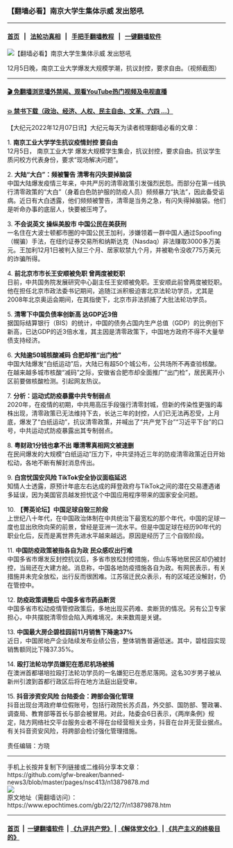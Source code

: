 ### 【翻墙必看】南京大学生集体示威 发出怒吼
------------------------

#### [首页](https://github.com/gfw-breaker/banned-news3/blob/master/README.md) &nbsp;&nbsp;|&nbsp;&nbsp; [法轮功真相](https://github.com/begood0513/basic/blob/master/README.md)  &nbsp;&nbsp;|&nbsp;&nbsp; [手把手翻墙教程](https://github.com/gfw-breaker/guides/wiki)  &nbsp;&nbsp;|&nbsp;&nbsp; [一键翻墙软件](https://github.com/gfw-breaker/nogfw/blob/master/README.md)  



<div><img alt="【翻墙必看】南京大学生集体示威 发出怒吼" class="attachment-djy_600_400 size-djy_600_400 wp-post-image" src="https://i.epochtimes.com/assets/uploads/2022/12/id13879904-t.png"/>
<div class="caption">
 <p>
  12月5日晚，南京工业大学爆发大规模学潮，抗议封控，要求自由。（视频截图）
 </p>
</div></div><hr/>

#### [ 🎬  免翻墙浏览墙外禁闻、观看YouTube热门视频及电视直播](https://github.com/gfw-breaker/HelloWorld)

#### [ 💥  禁书下载（政治、经济、人权、民主自由、文革、六四 ...）](https://github.com/gfw-breaker/books/blob/master/README.md)

<div><p>
 【大纪元2022年12月07日讯】大纪元每天为读者梳理翻墙必看的文章：
</p>
<p>
 1.
 <b>
  <ok href="http://www.epochtimes.com/gb/22/12/6/n13879496.htm" rel="noopener noreferrer" target="_blank">
   南京工业大学学生抗议疫情封控 要自由
  </ok>
 </b>
 <br/>
 12月5日，
 <ok href="https://www.epochtimes.com/gb/tag/%E5%8D%97%E4%BA%AC%E5%B7%A5%E4%B8%9A%E5%A4%A7%E5%AD%A6.html">
  南京工业大学
 </ok>
 爆发大规模学生集会，抗议封控，要求自由。抗议学生质问校方代表身份，要求“现场解决问题”。
</p>
<p>
 2.
 <b>
  <ok href="http://www.epochtimes.com/gb/22/12/6/n13879256.htm" rel="noopener noreferrer" target="_blank">
   大陆“大白”：频被警告 清零有闪失要掉脑袋
  </ok>
 </b>
 <br/>
 中国大陆爆发疫情三年来，中共严厉的清零政策引发强烈民怨。而部分在第一线执行清零政策的“大白”（身着白色防护服的防疫人员）频频暴力“执法”，因此备受诟病。近日有大白透露，他们频频被警告，清零是当务之急，有闪失得掉脑袋。他们是听命办事的底层人，快要被压垮了。
</p>
<p>
 3.
 <b>
  <ok href="http://www.epochtimes.com/gb/22/12/6/n13879228.htm" rel="noopener noreferrer" target="_blank">
   不会说英文 操纵美股市 中国公民在美获刑
  </ok>
 </b>
 <br/>
 一名住在大波士顿都市圈的中国公民王加利，涉嫌领着一群中国人通过Spoofing（幌骗）手法，在纽约证券交易所和纳斯达克（Nasdaq）非法赚取3000多万美元。王加利12月1日被判入狱三个月、居家软禁九个月，并被勒令没收775万美元的诈骗所得。
</p>
<p>
 4.
 <b>
  <ok href="http://www.epochtimes.com/gb/22/12/6/n13879386.htm" rel="noopener noreferrer" target="_blank">
   前北京市市长王安顺被免职 曾两度被贬职
  </ok>
 </b>
 <br/>
 日前，中共国务院发展研究中心副主任王安顺被免职。王安顺此前曾两度被贬职。他在担任北京市政法委书记期间，追随江派积极迫害北京法轮功学员，尤其是2008年北京奥运会期间，在其指使下，北京市非法抓捕了大批法轮功学员。
</p>
<p>
 5.
 <b>
  <ok href="http://www.epochtimes.com/gb/22/12/7/n13879828.htm" rel="noopener noreferrer" target="_blank">
   清零下中国负债率创新高 达GDP近3倍
  </ok>
 </b>
 <br/>
 据国际结算银行（BIS）的统计，中国的债务占国内生产总值（GDP）的比例创下新高，已达GDP的近3倍水准，其主因是清零政策下，中国地方政府不得不大量举债支持经济。
</p>
<p>
 6.
 <b>
  <ok href="http://www.epochtimes.com/gb/22/12/6/n13879366.htm" rel="noopener noreferrer" target="_blank">
   大陆逾50城核酸减码 合肥却推“出门检”
  </ok>
 </b>
 <br/>
 中国大陆爆发“白纸运动”后，大陆已有超50个城公布，公共场所不再查验核酸。在越来越多城市核酸“减码”之际，安徽省合肥市却全面推广“出门检”，居民离开小区前要做核酸检测。引起网友热议。
</p>
<p>
 7.
 <b>
  <ok href="http://www.epochtimes.com/gb/22/12/6/n13879640.htm" rel="noopener noreferrer" target="_blank">
   分析：运动式防疫暴露中共专制弱点
  </ok>
 </b>
 <br/>
 2020年，在疫情的初期，中共用高压手段强行清零封城，但新的传染性更强的毒株出现，清零政策已无法维持下去，长达三年的封控，人们已无法再忍受，上月底，爆发了“白纸运动”，抗议清零政策，并喊出了“共产党下台”“习近平下台”的口号，中共运动式防疫暴露出其专制弱点。
</p>
<p>
 8.
 <b>
  <ok href="http://www.epochtimes.com/gb/22/12/6/n13879686.htm" rel="noopener noreferrer" target="_blank">
   粤财政1分钱也拿不出 曝清零真相网文被速删
  </ok>
 </b>
 <br/>
 在民间爆发的大规模“白纸运动”压力下，中共坚持近三年的防疫清零政策近日开始松动，各地不断有解封消息传出。
</p>
<p>
 9.
 <b>
  <ok href="http://www.epochtimes.com/gb/22/12/6/n13879684.htm" rel="noopener noreferrer" target="_blank">
   白宫忧国安风险 TikTok安全协议面临延迟
  </ok>
 </b>
 <br/>
 知情人士透露，原预计年底左右达成的拜登政府与TikTok之间的潜在交易遭遇诸多延误，因为美国官员越发担忧这个中国应用程序带来的国家安全问题。
</p>
<p>
 10.
 <b>
  <ok href="http://www.epochtimes.com/gb/22/12/6/n13879573.htm" rel="noopener noreferrer" target="_blank">
   【菁英论坛】中国足球自毁三阶段
  </ok>
 </b>
 <br/>
 上世纪八十年代，在中国政治体制在中共统治下最宽松的那个年代，中国的足球一度也显出欣欣向荣的前景，曾经是亚洲一流水平。但是中国足球在经历90年代的职业化后，反而是离世界先进水平越来越远。原因是经历了三个自毁阶段。
</p>
<p>
 11.
 <b>
  <ok href="http://www.epochtimes.com/gb/22/12/6/n13879192.htm" rel="noopener noreferrer" target="_blank">
   中国防疫政策被指各自为政 民众感叹出行难
  </ok>
 </b>
 <br/>
 中国多省市爆发反封控抗议后，多省市放松封控措施，但山东等地居民区却仍被封控，当局还在大建方舱。消息称，中国各地防疫措施各自为政。有网民表示，有关措施并未完全放松，出行反而很困难。江苏宿迁民众表示，有的区域还没解封，仍在管控中。
</p>
<p>
 12.
 <b>
  <ok href="http://www.epochtimes.com/gb/22/12/7/n13879882.htm" rel="noopener noreferrer" target="_blank">
   防疫政策调整后 中国多省市药品断货
  </ok>
 </b>
 <br/>
 中国多省市松动疫情管控政策后，多地出现买药难、卖断货的情况。另有公卫专家担心，中共摆脱清零但会陷入两难境况，未来数周是关键。
</p>
<p>
 13.
 <b>
  <ok href="http://www.epochtimes.com/gb/22/12/6/n13879696.htm" rel="noopener noreferrer" target="_blank">
   中国最大房企碧桂园前11月销售下降逾37%
  </ok>
 </b>
 <br/>
 近日，中国房地产企业陆续发布业绩公告，整体销售普遍低迷。其中，碧桂园实现销售额同比下降37.35%。
</p>
<p>
 14.
 <b>
  <ok href="http://www.epochtimes.com/gb/22/12/7/n13879746.htm" rel="noopener noreferrer" target="_blank">
   殴打法轮功学员嫌犯在悉尼机场被捕
  </ok>
 </b>
 <br/>
 在澳洲首都堪培拉殴打法轮功学员的一名嫌犯已在悉尼落网。这名30岁男子被从新州引渡到首都行政区后将在地方法庭出庭受审。
</p>
<p>
 15.
 <b>
  <ok href="http://www.epochtimes.com/gb/22/12/6/n13879473.htm" rel="noopener noreferrer" target="_blank">
   抖音涉资安风险 台陆委会：跨部会强化管理
  </ok>
 </b>
 <br/>
 抖音出现台湾政府单位假账号，包括行政院长苏贞昌，外交部、国防部、警政署、调查局、教育部等首长与部会被冒用。对此，陆委会6日表示，《两岸条例》规定，陆方网络社交平台服务业者不得在台经营相关业务，抖音在台并无营业据点。有关抖音资安风险，将跨部会检讨强化管理措施。
</p>
<p>
 责任编辑：方晓
</p>
</div>
<hr/>
手机上长按并复制下列链接或二维码分享本文章：<br/>
https://github.com/gfw-breaker/banned-news3/blob/master/pages/nsc413/n13879878.md <br/>
<a href='https://github.com/gfw-breaker/banned-news3/blob/master/pages/nsc413/n13879878.md'><img src='https://github.com/gfw-breaker/banned-news3/blob/master/pages/nsc413/n13879878.md.png'/></a> <br/>
原文地址（需翻墙访问）：https://www.epochtimes.com/gb/22/12/7/n13879878.htm


------------------------
#### [首页](https://github.com/gfw-breaker/banned-news3/blob/master/README.md) &nbsp;|&nbsp; [一键翻墙软件](https://github.com/gfw-breaker/nogfw/blob/master/README.md) &nbsp;| [《九评共产党》](https://github.com/gfw-breaker/9ping.md/blob/master/README.md#九评之一评共产党是什么) | [《解体党文化》](https://github.com/gfw-breaker/jtdwh.md/blob/master/README.md) | [《共产主义的终极目的》](https://github.com/gfw-breaker/gczydzjmd.md/blob/master/README.md)


<img src='http://gfw-breaker.win/banned-news3/pages/nsc413/n13879878.md' width='0px' height='0px'/>